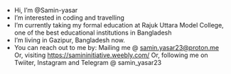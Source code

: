 - Hi, I’m @Samin-yasar
- I’m interested in coding and travelling
- I’m currently taking my formal education at Rajuk Uttara Model College, one of the best educational institutions in Bangladesh
- I’m living in Gazipur, Bangladesh now.
- You can reach out to me by:
Mailing me @ samin.yasar23@proton.me
Or, visiting https://samininitiative.weebly.com/
Or, following me on Twiiter, Instagram and Telegram @ samin_yasar23

